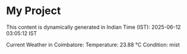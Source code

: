 # My Project

This content is dynamically generated in Indian Time (IST): 2025-06-12 03:05:12 IST


Current Weather in Coimbatore:
Temperature: 23.88 °C
Condition: mist
